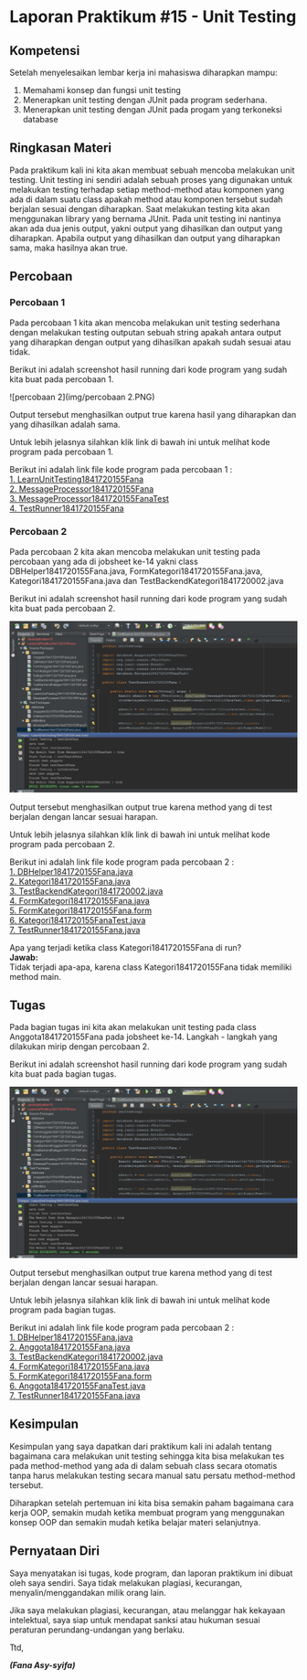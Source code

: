 # Laporan Praktikum #15 - Unit Testing

## Kompetensi

Setelah menyelesaikan lembar kerja ini mahasiswa diharapkan mampu:
1. Memahami konsep dan fungsi unit testing
2. Menerapkan unit testing dengan JUnit pada program sederhana.
3. Menerapkan unit testing dengan JUnit pada progam yang terkoneksi database

## Ringkasan Materi

Pada praktikum kali ini kita akan membuat sebuah mencoba melakukan unit testing. Unit testing ini sendiri adalah sebuah proses yang digunakan untuk melakukan testing terhadap setiap method-method atau komponen yang ada di dalam suatu class apakah method atau komponen tersebut sudah berjalan sesuai dengan diharapkan. Saat melakukan testing kita akan menggunakan library yang bernama JUnit. Pada unit testing ini nantinya akan ada dua jenis output, yakni output yang dihasilkan dan output yang diharapkan. Apabila output yang dihasilkan dan output yang diharapkan sama, maka hasilnya akan true.

## Percobaan

### Percobaan 1

Pada percobaan 1 kita akan mencoba melakukan unit testing sederhana dengan melakukan testing outputan sebuah string apakah antara output yang diharapkan dengan output yang dihasilkan apakah sudah sesuai atau tidak.

Berikut ini adalah screenshot hasil running dari kode program yang sudah kita buat pada percobaan 1.

![percobaan 2](img/percobaan 2.PNG)

Output tersebut menghasilkan output true karena hasil yang diharapkan dan yang dihasilkan adalah sama.

Untuk lebih jelasnya silahkan klik link di bawah ini untuk melihat kode program pada percobaan 1.

Berikut ini adalah link file kode program pada percobaan 1 : 
<br>[1. LearnUnitTesting1841720155Fana](../../src/15_Unit_Testing/src/unittest/LearnUnitTesting1841720155Fana.java)
<br>[2. MessageProcessor1841720155Fana](../../src/15_Unit_Testing/src/unittest/MessageProcessor1841720155Fana.java)
<br>[3. MessageProcessor1841720155FanaTest](../../src/15_Unit_Testing/test/unittesting/MessageProcessor1841720155FanaTest.java)
<br>[4. TestRunner1841720155Fana](../../src/15_Unit_Testing/test/unittesting/TestRunner1841720155Fana.java)



### Percobaan 2

Pada percobaan 2 kita akan mencoba melakukan unit testing pada percobaan yang ada di jobsheet ke-14 yakni class DBHelper1841720155Fana.java, FormKategori1841720155Fana.java, Kategori1841720155Fana.java dan TestBackendKategori1841720002.java

Berikut ini adalah screenshot hasil running dari kode program yang sudah kita buat pada percobaan 2.

![percobaan1](img/percobaan1.PNG)

Output tersebut menghasilkan output true karena method yang di test berjalan dengan lancar sesuai harapan.

Untuk lebih jelasnya silahkan klik link di bawah ini untuk melihat kode program pada percobaan 2.

Berikut ini adalah link file kode program pada percobaan 2 : 
<br>[1. DBHelper1841720155Fana.java](../../src/15_Unit_Testing/src/database/DBHelper1841720155Fana.java)
<br>[2. Kategori1841720155Fana.java](../../src/15_Unit_Testing/src/database/Kategori1841720155Fana.java)
<br>[3. TestBackendKategori1841720002.java](../../src/15_Unit_Testing/src/database/TestBackendKategori1841720155Fana.java)
<br>[4. FormKategori1841720155Fana.java](../../src/15_Unit_Testing/src/database/FormKategori1841720155Fana.java)
<br>[5. FormKategori1841720155Fana.form](../../src/15_Unit_Testing/src/database/FormKategori1841720155Fana.form)
<br>[6. Kategori1841720155FanaTest.java](../../src/15_Unit_Testing/test/database/Kategori1841720155FanaTest.java)
<br>[7. TestRunner1841720155Fana.java](../../src/15_Unit_Testing/test/unittesting/TestRunner1841720155Fana.java)

Apa yang terjadi ketika class Kategori1841720155Fana di run?<br>**Jawab:**<br>
Tidak terjadi apa-apa, karena class Kategori1841720155Fana tidak memiliki method main.

## Tugas

Pada bagian tugas ini kita akan melakukan unit testing pada class Anggota1841720155Fana pada jobsheet ke-14. Langkah - langkah yang dilakukan mirip dengan percobaan 2.

Berikut ini adalah screenshot hasil running dari kode program yang sudah kita buat pada bagian tugas.

![percobaan1](img/percobaan1.PNG)

Output tersebut menghasilkan output true karena method yang di test berjalan dengan lancar sesuai harapan.

Untuk lebih jelasnya silahkan klik link di bawah ini untuk melihat kode program pada bagian tugas.

Berikut ini adalah link file kode program pada percobaan 2 : 
<br>[1. DBHelper1841720155Fana.java](../../src/15_Unit_Testing/src/database/DBHelper1841720155Fana.java)
<br>[2. Anggota1841720155Fana.java](../../src/15_Unit_Testing/src/database/Anggota1841720155Fana.java)
<br>[3. TestBackendKategori1841720002.java](../../src/15_Unit_Testing/src/database/TestBackendKategori1841720155Fana.java)
<br>[4. FormKategori1841720155Fana.java](../../src/15_Unit_Testing/src/database/FormKategori1841720155Fana.java)
<br>[5. FormKategori1841720155Fana.form](../../src/15_Unit_Testing/src/database/FormKategori1841720155Fana.form)
<br>[6. Anggota1841720155FanaTest.java](../../src/15_Unit_Testing/test/database/Anggota1841720155FanaTest.java)
<br>[7. TestRunner1841720155Fana.java](../../src/15_Unit_Testing/test/unittesting/TestRunner1841720155Fana.java)

## Kesimpulan

Kesimpulan yang saya dapatkan dari praktikum kali ini adalah tentang bagaimana cara melakukan unit testing sehingga kita bisa melakukan tes pada method-method yang ada di dalam sebuah class secara otomatis tanpa harus melakukan testing secara manual satu persatu method-method tersebut.

Diharapkan setelah pertemuan ini kita bisa semakin paham bagaimana cara kerja OOP, semakin mudah ketika membuat program yang menggunakan konsep OOP dan semakin mudah ketika belajar materi selanjutnya.

## Pernyataan Diri

Saya menyatakan isi tugas, kode program, dan laporan praktikum ini dibuat oleh saya sendiri. Saya tidak melakukan plagiasi, kecurangan, menyalin/menggandakan milik orang lain.

Jika saya melakukan plagiasi, kecurangan, atau melanggar hak kekayaan intelektual, saya siap untuk mendapat sanksi atau hukuman sesuai peraturan perundang-undangan yang berlaku.

Ttd,

***(Fana Asy-syifa)***
